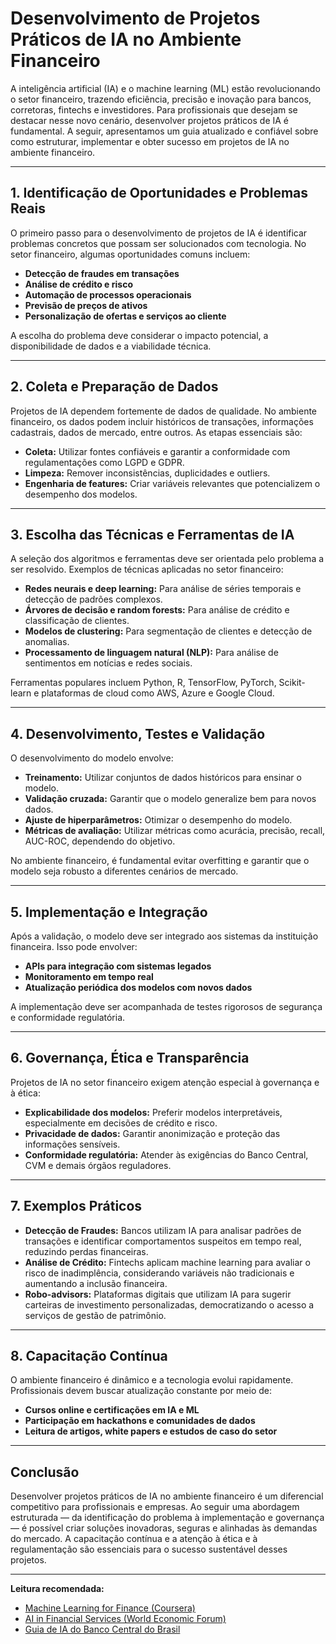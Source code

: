# Desenvolvimento de Projetos Práticos de IA no Ambiente Financeiro

A inteligência artificial (IA) e o machine learning (ML) estão revolucionando o setor financeiro, trazendo eficiência, precisão e inovação para bancos, corretoras, fintechs e investidores. Para profissionais que desejam se destacar nesse novo cenário, desenvolver projetos práticos de IA é fundamental. A seguir, apresentamos um guia atualizado e confiável sobre como estruturar, implementar e obter sucesso em projetos de IA no ambiente financeiro.

---

## 1. **Identificação de Oportunidades e Problemas Reais**

O primeiro passo para o desenvolvimento de projetos de IA é identificar problemas concretos que possam ser solucionados com tecnologia. No setor financeiro, algumas oportunidades comuns incluem:

- **Detecção de fraudes em transações**
- **Análise de crédito e risco**
- **Automação de processos operacionais**
- **Previsão de preços de ativos**
- **Personalização de ofertas e serviços ao cliente**

A escolha do problema deve considerar o impacto potencial, a disponibilidade de dados e a viabilidade técnica.

---

## 2. **Coleta e Preparação de Dados**

Projetos de IA dependem fortemente de dados de qualidade. No ambiente financeiro, os dados podem incluir históricos de transações, informações cadastrais, dados de mercado, entre outros. As etapas essenciais são:

- **Coleta:** Utilizar fontes confiáveis e garantir a conformidade com regulamentações como LGPD e GDPR.
- **Limpeza:** Remover inconsistências, duplicidades e outliers.
- **Engenharia de features:** Criar variáveis relevantes que potencializem o desempenho dos modelos.

---

## 3. **Escolha das Técnicas e Ferramentas de IA**

A seleção dos algoritmos e ferramentas deve ser orientada pelo problema a ser resolvido. Exemplos de técnicas aplicadas no setor financeiro:

- **Redes neurais e deep learning:** Para análise de séries temporais e detecção de padrões complexos.
- **Árvores de decisão e random forests:** Para análise de crédito e classificação de clientes.
- **Modelos de clustering:** Para segmentação de clientes e detecção de anomalias.
- **Processamento de linguagem natural (NLP):** Para análise de sentimentos em notícias e redes sociais.

Ferramentas populares incluem Python, R, TensorFlow, PyTorch, Scikit-learn e plataformas de cloud como AWS, Azure e Google Cloud.

---

## 4. **Desenvolvimento, Testes e Validação**

O desenvolvimento do modelo envolve:

- **Treinamento:** Utilizar conjuntos de dados históricos para ensinar o modelo.
- **Validação cruzada:** Garantir que o modelo generalize bem para novos dados.
- **Ajuste de hiperparâmetros:** Otimizar o desempenho do modelo.
- **Métricas de avaliação:** Utilizar métricas como acurácia, precisão, recall, AUC-ROC, dependendo do objetivo.

No ambiente financeiro, é fundamental evitar overfitting e garantir que o modelo seja robusto a diferentes cenários de mercado.

---

## 5. **Implementação e Integração**

Após a validação, o modelo deve ser integrado aos sistemas da instituição financeira. Isso pode envolver:

- **APIs para integração com sistemas legados**
- **Monitoramento em tempo real**
- **Atualização periódica dos modelos com novos dados**

A implementação deve ser acompanhada de testes rigorosos de segurança e conformidade regulatória.

---

## 6. **Governança, Ética e Transparência**

Projetos de IA no setor financeiro exigem atenção especial à governança e à ética:

- **Explicabilidade dos modelos:** Preferir modelos interpretáveis, especialmente em decisões de crédito e risco.
- **Privacidade de dados:** Garantir anonimização e proteção das informações sensíveis.
- **Conformidade regulatória:** Atender às exigências do Banco Central, CVM e demais órgãos reguladores.

---

## 7. **Exemplos Práticos**

- **Detecção de Fraudes:** Bancos utilizam IA para analisar padrões de transações e identificar comportamentos suspeitos em tempo real, reduzindo perdas financeiras.
- **Análise de Crédito:** Fintechs aplicam machine learning para avaliar o risco de inadimplência, considerando variáveis não tradicionais e aumentando a inclusão financeira.
- **Robo-advisors:** Plataformas digitais que utilizam IA para sugerir carteiras de investimento personalizadas, democratizando o acesso a serviços de gestão de patrimônio.

---

## 8. **Capacitação Contínua**

O ambiente financeiro é dinâmico e a tecnologia evolui rapidamente. Profissionais devem buscar atualização constante por meio de:

- **Cursos online e certificações em IA e ML**
- **Participação em hackathons e comunidades de dados**
- **Leitura de artigos, white papers e estudos de caso do setor**

---

## **Conclusão**

Desenvolver projetos práticos de IA no ambiente financeiro é um diferencial competitivo para profissionais e empresas. Ao seguir uma abordagem estruturada — da identificação do problema à implementação e governança — é possível criar soluções inovadoras, seguras e alinhadas às demandas do mercado. A capacitação contínua e a atenção à ética e à regulamentação são essenciais para o sucesso sustentável desses projetos.

---

**Leitura recomendada:**  
- [Machine Learning for Finance (Coursera)](https://www.coursera.org/learn/machine-learning-finance)
- [AI in Financial Services (World Economic Forum)](https://www.weforum.org/reports/the-new-physics-of-financial-services-understanding-how-artificial-intelligence-is-transforming-the-financial-ecosystem)
- [Guia de IA do Banco Central do Brasil](https://www.bcb.gov.br/estabilidadefinanceira/ia)